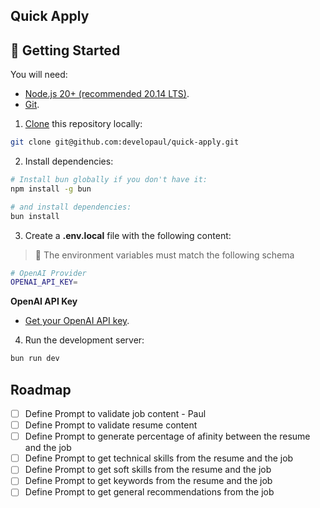 ## Quick Apply

## 🚀 Getting Started

You will need:

- [Node.js 20+ (recommended 20.14 LTS)](https://nodejs.org/en/).
- [Git](https://git-scm.com/).

1. [Clone](https://github.com/developaul/quick-apply.git) this repository locally:

```bash
git clone git@github.com:developaul/quick-apply.git
```

2. Install dependencies:

```bash
# Install bun globally if you don't have it:
npm install -g bun

# and install dependencies:
bun install
```

3. Create a **.env.local** file with the following content:

> 🚧 The environment variables must match the following schema

```bash
# OpenAI Provider
OPENAI_API_KEY=
```

**OpenAI API Key**

- [Get your OpenAI API key](https://platform.openai.com/account/api-keys).

4. Run the development server:

```bash
bun run dev
```

## Roadmap

- [ ] Define Prompt to validate job content - Paul
- [ ] Define Prompt to validate resume content
- [ ] Define Prompt to generate percentage of afinity between the resume and the job
- [ ] Define Prompt to get technical skills from the resume and the job
- [ ] Define Prompt to get soft skills from the resume and the job
- [ ] Define Prompt to get keywords from the resume and the job
- [ ] Define Prompt to get general recommendations from the job
